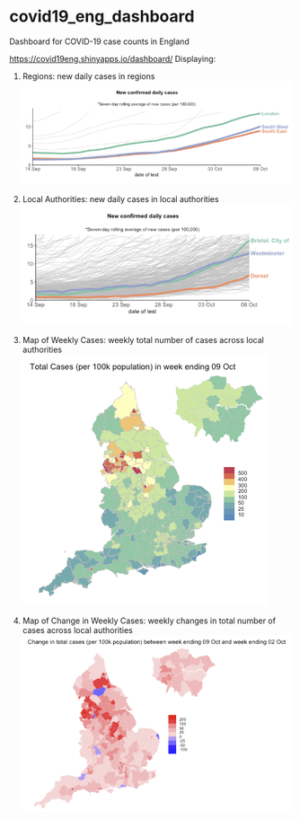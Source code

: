 # covid19_eng_dashboard

Dashboard for COVID-19 case counts in England

https://covid19eng.shinyapps.io/dashboard/
Displaying:

1) Regions: new daily cases in regions
![Regions](./screenshots/Regions.png)

2) Local Authorities: new daily cases in local authorities
![LocalAuth](./screenshots/Local.png)

3) Map of Weekly Cases: weekly total number of cases across local authorities
![Map](./screenshots/Map.png)

4) Map of Change in Weekly Cases: weekly changes in total number of cases across local authorities
![MapChanges](./screenshots/MapChange.png)
